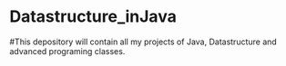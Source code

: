 # Datastructure_inJava 
#This depository will contain all my projects of Java, Datastructure and advanced programing classes.

